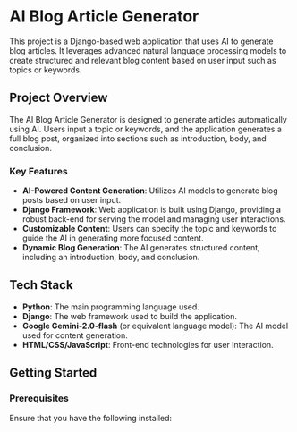 # AI Blog Article Generator

This project is a Django-based web application that uses AI to generate blog articles. It leverages advanced natural language processing models to create structured and relevant blog content based on user input such as topics or keywords.

## Project Overview

The AI Blog Article Generator is designed to generate articles automatically using AI. Users input a topic or keywords, and the application generates a full blog post, organized into sections such as introduction, body, and conclusion.

### Key Features

- **AI-Powered Content Generation**: Utilizes AI models to generate blog posts based on user input.
- **Django Framework**: Web application is built using Django, providing a robust back-end for serving the model and managing user interactions.
- **Customizable Content**: Users can specify the topic and keywords to guide the AI in generating more focused content.
- **Dynamic Blog Generation**: The AI generates structured content, including an introduction, body, and conclusion.

## Tech Stack

- **Python**: The main programming language used.
- **Django**: The web framework used to build the application.
- **Google Gemini-2.0-flash** (or equivalent language model): The AI model used for content generation.
- **HTML/CSS/JavaScript**: Front-end technologies for user interaction.

## Getting Started

### Prerequisites

Ensure that you have the following installed:
